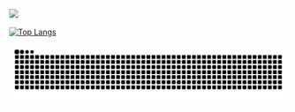 <div>

<a href="https://github.com/ward910">
  <img height="180em" src="https://github-readme-stats.vercel.app/api?username=ward910&show_icons=true&theme=dracula&include_all_commits=true&count_private=true"/>  
 
[![Top Langs](https://github-readme-stats.vercel.app/api/top-langs/?username=ward910&theme=radical&layout=compact)](https://github.com/anuraghazra/github-readme-stats)
  
![Snake animation](https://github.com/meritissimo1/meritissimo1/blob/output/github-contribution-grid-snake.svg)
  
 </div>
